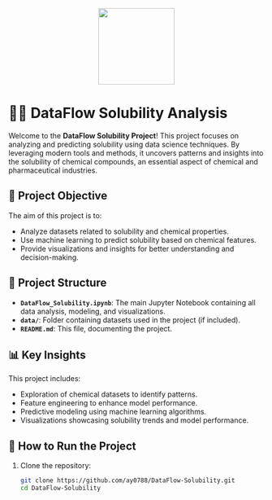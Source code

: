 <p align="center">
  <img src="https://www.google.com/imgres?q=Solubility&imgurl=https%3A%2F%2Fwww.thoughtco.com%2Fthmb%2F757q0A93kkeV7AAh6e7sDcmWiy8%3D%2F1500x0%2Ffilters%3Ano_upscale()%3Amax_bytes(150000)%3Astrip_icc()%2Faspirin-paracetamol-pill-splashing-into-glass-of-water-163639094-58ef75bc5f9b582c4dff78ab.jpg&imgrefurl=https%3A%2F%2Fwww.thoughtco.com%2Fdefinition-of-solubility-604649&docid=xLIDOkKu9kFyZM&tbnid=DkASv2Nq9SKLtM&vet=1&w=1500&h=1000&hcb=2&ved=2ahUKEwiO9e3XkIqKAxUGKvsDHfxCOewQM3oECFwQAA"  width="150">
</p>

# 🧪🔬 DataFlow Solubility Analysis

Welcome to the **DataFlow Solubility Project**! This project focuses on analyzing and predicting solubility using data science techniques. By leveraging modern tools and methods, it uncovers patterns and insights into the solubility of chemical compounds, an essential aspect of chemical and pharmaceutical industries.

## 🎯 Project Objective

The aim of this project is to:

- Analyze datasets related to solubility and chemical properties.
- Use machine learning to predict solubility based on chemical features.
- Provide visualizations and insights for better understanding and decision-making.

## 📂 Project Structure

- **`DataFlow_Solubility.ipynb`**: The main Jupyter Notebook containing all data analysis, modeling, and visualizations.
- **`data/`**: Folder containing datasets used in the project (if included).
- **`README.md`**: This file, documenting the project.

## 📊 Key Insights

This project includes:

- Exploration of chemical datasets to identify patterns.
- Feature engineering to enhance model performance.
- Predictive modeling using machine learning algorithms.
- Visualizations showcasing solubility trends and model performance.

## 🚀 How to Run the Project

1. Clone the repository:
   ```bash
   git clone https://github.com/ay0788/DataFlow-Solubility.git
   cd DataFlow-Solubility
